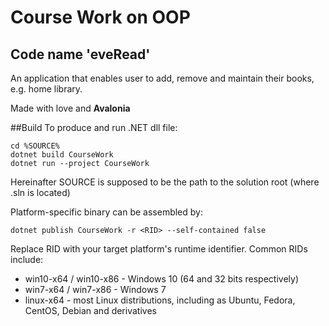 # Course Work on OOP
## Code name 'eveRead'
An application that enables user to add, remove and maintain their books, e.g. home library.

Made with love and **Avalonia**

##Build
To produce and run .NET dll file:
```
cd %SOURCE%
dotnet build CourseWork
dotnet run --project CourseWork
```
Hereinafter SOURCE is supposed to be the path to the solution root (where .sln is located)

Platform-specific binary can be assembled by:
```
dotnet publish CourseWork -r <RID> --self-contained false
```
Replace RID with your target platform's runtime identifier.
Common RIDs include:
- win10-x64 / win10-x86 - Windows 10 (64 and 32 bits respectively)
- win7-x64 / win7-x86 - Windows 7
- linux-x64 - most Linux distributions, including as Ubuntu, Fedora, CentOS, Debian and derivatives